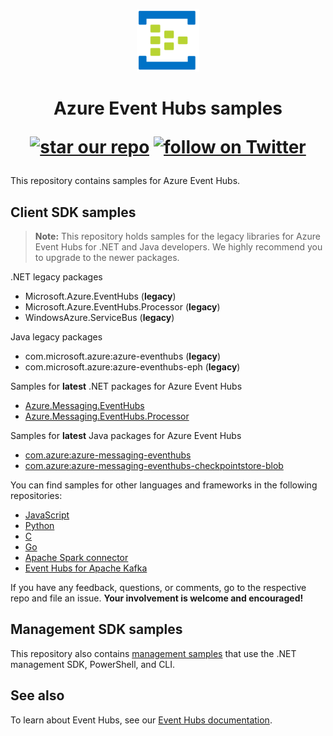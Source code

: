 <p align="center">
  <img src="event-hubs.png" alt="Microsoft Azure Event Hubs" width="100"/>
</p>

<h1 align="center">Azure Event Hubs samples
<p align="center">
  <a href="#star-our-repo">
        <img src="https://img.shields.io/github/stars/azure/azure-event-hubs.svg?style=social&label=Stars"
            alt="star our repo"></a>
  <a href="https://twitter.com/intent/follow?screen_name=azureeventhubs" target="_blank">
        <img src="https://img.shields.io/twitter/url/http/shields.io.svg?style=social&label=Follow%20@azureeventhubs"
            alt="follow on Twitter"></a>
</p></h1>

This repository contains samples for Azure Event Hubs. 

## Client SDK samples

> **Note:** This repository holds samples for the legacy libraries for Azure Event Hubs for .NET and Java developers. We highly recommend you to upgrade to the newer packages.

.NET legacy packages

- Microsoft.Azure.EventHubs (**legacy**)
- Microsoft.Azure.EventHubs.Processor (**legacy**)
- WindowsAzure.ServiceBus (**legacy**)

Java legacy packages

- com.microsoft.azure:azure-eventhubs (**legacy**)
- com.microsoft.azure:azure-eventhubs-eph (**legacy**)

Samples for **latest** .NET packages for Azure Event Hubs

- [Azure.Messaging.EventHubs](https://docs.microsoft.com/samples/azure/azure-sdk-for-net/azuremessagingeventhubs-samples/)
- [Azure.Messaging.EventHubs.Processor](https://docs.microsoft.com/samples/azure/azure-sdk-for-net/azuremessagingeventhubsprocessor-samples/)

Samples for **latest** Java packages for Azure Event Hubs

- [com.azure:azure-messaging-eventhubs](https://github.com/Azure/azure-sdk-for-java/tree/master/sdk/eventhubs/azure-messaging-eventhubs/src/samples)
- [com.azure:azure-messaging-eventhubs-checkpointstore-blob](https://github.com/Azure/azure-sdk-for-java/tree/master/sdk/eventhubs/azure-messaging-eventhubs-checkpointstore-blob/src/samples)

You can find samples for other languages and frameworks in the following repositories: 
- [JavaScript](https://github.com/Azure/azure-sdk-for-js/tree/master/sdk/eventhub/event-hubs/samples)
- [Python](https://github.com/Azure/azure-sdk-for-python/tree/master/sdk/eventhub/azure-eventhub/samples)
- [C](https://github.com/azure/azure-event-hubs-c)
- [Go](https://pkg.go.dev/github.com/Azure/azure-sdk-for-go/sdk/messaging/azeventhubs/v2#section-documentation)
- [Apache Spark connector](https://github.com/Azure/azure-event-hubs-spark)
- [Event Hubs for Apache Kafka](https://github.com/Azure/azure-event-hubs-for-kafka)

If you have any feedback, questions, or comments, go to the respective repo and file an issue. **Your involvement is welcome and encouraged!**

## Management SDK samples
This repository also contains [management samples](https://github.com/Azure/azure-event-hubs/tree/master/samples/Management) that use the .NET management SDK, PowerShell, and CLI. 


## See also
To learn about Event Hubs, see our [Event Hubs documentation](https://docs.microsoft.com/en-us/azure/event-hubs/).
